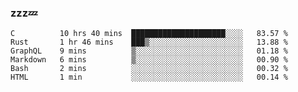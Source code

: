 ### zzz💤

<!--
**ArberSephirotheca/ArberSephirotheca** is a ✨ _special_ ✨ repository because its `README.md` (this file) appears on your GitHub profile.

Here are some ideas to get you started:

- 🌱 I’m currently learning Rust, Distributed System, and Database.
- 😄 Pronouns: He/Him
-->

<!--START_SECTION:waka-->

```text
C          10 hrs 40 mins  █████████████████████░░░░   83.57 %
Rust       1 hr 46 mins    ███▒░░░░░░░░░░░░░░░░░░░░░   13.88 %
GraphQL    9 mins          ▒░░░░░░░░░░░░░░░░░░░░░░░░   01.18 %
Markdown   6 mins          ▒░░░░░░░░░░░░░░░░░░░░░░░░   00.90 %
Bash       2 mins          ░░░░░░░░░░░░░░░░░░░░░░░░░   00.32 %
HTML       1 min           ░░░░░░░░░░░░░░░░░░░░░░░░░   00.14 %
```

<!--END_SECTION:waka-->
